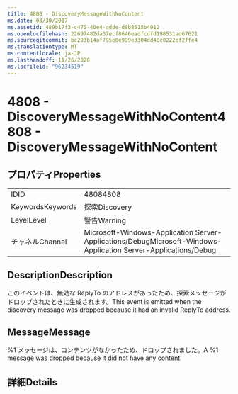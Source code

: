 ```yaml
---
title: 4808 - DiscoveryMessageWithNoContent
ms.date: 03/30/2017
ms.assetid: 489b17f3-c475-40e4-adde-d8b8515b4912
ms.openlocfilehash: 22697482da37ecf8646eadfcdfd198531ad67621
ms.sourcegitcommit: bc293b14af795e0e999e3304dd40c0222cf2ffe4
ms.translationtype: MT
ms.contentlocale: ja-JP
ms.lasthandoff: 11/26/2020
ms.locfileid: "96234519"
---
```

# <a name="4808---discoverymessagewithnocontent"></a><span data-ttu-id="c419f-102">4808 - DiscoveryMessageWithNoContent</span><span class="sxs-lookup"><span data-stu-id="c419f-102">4808 - DiscoveryMessageWithNoContent</span></span>

## <a name="properties"></a><span data-ttu-id="c419f-103">プロパティ</span><span class="sxs-lookup"><span data-stu-id="c419f-103">Properties</span></span>  
  
|||  
|-|-|  
|<span data-ttu-id="c419f-104">ID</span><span class="sxs-lookup"><span data-stu-id="c419f-104">ID</span></span>|<span data-ttu-id="c419f-105">4808</span><span class="sxs-lookup"><span data-stu-id="c419f-105">4808</span></span>|  
|<span data-ttu-id="c419f-106">Keywords</span><span class="sxs-lookup"><span data-stu-id="c419f-106">Keywords</span></span>|<span data-ttu-id="c419f-107">探索</span><span class="sxs-lookup"><span data-stu-id="c419f-107">Discovery</span></span>|  
|<span data-ttu-id="c419f-108">Level</span><span class="sxs-lookup"><span data-stu-id="c419f-108">Level</span></span>|<span data-ttu-id="c419f-109">警告</span><span class="sxs-lookup"><span data-stu-id="c419f-109">Warning</span></span>|  
|<span data-ttu-id="c419f-110">チャネル</span><span class="sxs-lookup"><span data-stu-id="c419f-110">Channel</span></span>|<span data-ttu-id="c419f-111">Microsoft-Windows-Application Server-Applications/Debug</span><span class="sxs-lookup"><span data-stu-id="c419f-111">Microsoft-Windows-Application Server-Applications/Debug</span></span>|  
  
## <a name="description"></a><span data-ttu-id="c419f-112">Description</span><span class="sxs-lookup"><span data-stu-id="c419f-112">Description</span></span>  

 <span data-ttu-id="c419f-113">このイベントは、無効な ReplyTo のアドレスがあったため、探索メッセージがドロップされたときに生成されます。</span><span class="sxs-lookup"><span data-stu-id="c419f-113">This event is emitted when the discovery message was dropped because it had an invalid ReplyTo address.</span></span>  
  
## <a name="message"></a><span data-ttu-id="c419f-114">Message</span><span class="sxs-lookup"><span data-stu-id="c419f-114">Message</span></span>  

 <span data-ttu-id="c419f-115">%1 メッセージは、コンテンツがなかったため、ドロップされました。</span><span class="sxs-lookup"><span data-stu-id="c419f-115">A %1 message was dropped because it did not have any content.</span></span>  
  
## <a name="details"></a><span data-ttu-id="c419f-116">詳細</span><span class="sxs-lookup"><span data-stu-id="c419f-116">Details</span></span>
